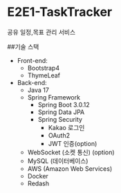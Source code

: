 # E2E1-TaskTracker
공유 일정,목표 관리 서비스

##기술 스택
- Front-end:
    - Bootstrap4
    - ThymeLeaf
- Back-end:
    - Java 17
    - Spring Framework
        - Spring Boot 3.0.12
        - Spring Data JPA
        - Spring Security
            - Kakao 로그인
            - OAuth2
            - JWT 인증(option)
    - WebSocket (소켓 통신) (option)
    - MySQL (데이터베이스)
    - AWS (Amazon Web Services)
    - Docker
    - Redash
